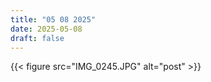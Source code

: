 ```yaml
---
title: "05 08 2025"
date: 2025-05-08
draft: false
---
```


{{< figure src="IMG_0245.JPG" alt="post" >}}